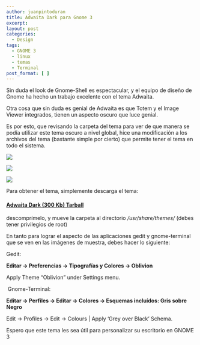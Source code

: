 ```yaml
---
author: juanpintoduran
title: Adwaita Dark para Gnome 3
excerpt:
layout: post
categories:
  - Design
tags:
  - GNOME 3
  - linux
  - temas
  - Terminal
post_format: [ ]
---
```

Sin duda el look de Gnome-Shell es espectacular, y el equipo de diseño de Gnome ha hecho un trabajo excelente con el tema Adwaita.

Otra cosa que sin duda es genial de Adwaita es que Totem y el Image Viewer integrados, tienen un aspecto oscuro que luce genial.

Es por esto, que revisando la carpeta del tema para ver de que manera se podía utilizar este tema oscuro a nivel global, hice una modificación a los archivos del tema (bastante simple por cierto) que permite tener el tema en todo el sistema.

[![][1]][1]

[![][2]][2]

[![][3]][3]

Para obtener el tema, simplemente descarga el tema:

#### [**Adwaita Dark (300 Kb) Tarball**][4]

descomprímelo, y mueve la carpeta al directorio */usr/share/themes/* (debes tener privilegios de root)

En tanto para lograr el aspecto de las aplicaciones gedit y gnome-terminal que se ven en las imágenes de muestra, debes hacer lo siguiente:

Gedit:

**Editar → Preferencias → Tipografías y Colores → Oblivion**

Apply Theme “Oblivion” under Settings menu.

 Gnome-Terminal:

**Editar → Perfiles → Editar → Colores → Esquemas incluídos: Gris sobre Negro**

Edit → Profiles → Edit → Colours | Apply ‘Grey over Black’ Schema.

Espero que este tema les sea útil para personalizar su escritorio en GNOME 3


 [1]: http://cabargas.com/images/adwaita-black.png
 [2]: http://cabargas.com/images/adwaita-black2.png
 [3]: http://cabargas.com/images/adwaita-black3.png
 [4]: http://cabargas.com/proyectos/gnome-shell/themes/Adwaita-Dark.tar.gz